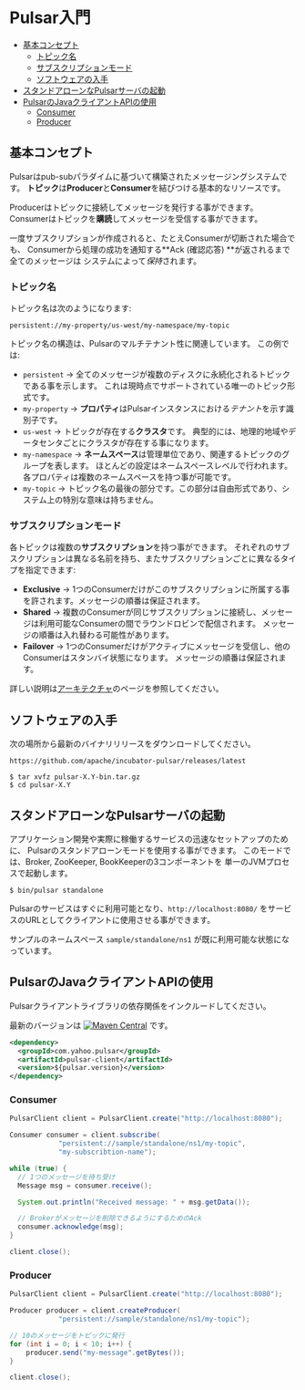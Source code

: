 
# Pulsar入門

<!-- TOC depthFrom:2 depthTo:4 withLinks:1 updateOnSave:1 orderedList:0 -->

- [基本コンセプト](#基本コンセプト)
	- [トピック名](#トピック名)
	- [サブスクリプションモード](#サブスクリプションモード)
	- [ソフトウェアの入手](#ソフトウェアの入手)
- [スタンドアローンなPulsarサーバの起動](#スタンドアローンなpulsarサーバの起動)
- [PulsarのJavaクライアントAPIの使用](#pulsarのjavaクライアントapiの使用)
	- [Consumer](#consumer)
	- [Producer](#producer)

<!-- /TOC -->

## 基本コンセプト

Pulsarはpub-subパラダイムに基づいて構築されたメッセージングシステムです。
**トピック**は**Producer**と**Consumer**を結びつける基本的なリソースです。

Producerはトピックに接続してメッセージを発行する事ができます。
Consumerはトピックを**購読**してメッセージを受信する事ができます。

一度サブスクリプションが作成されると、たとえConsumerが切断された場合でも、
Consumerから処理の成功を通知する**Ack (確認応答) **が返されるまで全てのメッセージは
システムによって*保持*されます。

### トピック名

トピック名は次のようになります:
```
persistent://my-property/us-west/my-namespace/my-topic
```

トピック名の構造は、Pulsarのマルチテナント性に関連しています。
この例では:
 * `persistent` →
    全てのメッセージが複数のディスクに永続化されるトピックである事を示します。
    これは現時点でサポートされている唯一のトピック形式です。
 * `my-property` →
    **プロパティ**はPulsarインスタンスにおける*テナント*を示す識別子です。
 * `us-west` →
    トピックが存在する**クラスタ**です。
    典型的には、地理的地域やデータセンタごとにクラスタが存在する事になります。
 * `my-namespace` →
    **ネームスペース**は管理単位であり、関連するトピックのグループを表します。
    ほとんどの設定はネームスペースレベルで行われます。各プロパティは複数のネームスペースを持つ事が可能です。
 * `my-topic` →
    トピック名の最後の部分です。この部分は自由形式であり、システム上の特別な意味は持ちません。

### サブスクリプションモード

各トピックは複数の**サブスクリプション**を持つ事ができます。
それぞれのサブスクリプションは異なる名前を持ち、またサブスクリプションごとに異なるタイプを指定できます:

 * **Exclusive** →
   1つのConsumerだけがこのサブスクリプションに所属する事を許されます。メッセージの順番は保証されます。
 * **Shared** →
   複数のConsumerが同じサブスクリプションに接続し、メッセージは利用可能なConsumerの間でラウンドロビンで配信されます。
   メッセージの順番は入れ替わる可能性があります。
 * **Failover** →
   1つのConsumerだけがアクティブにメッセージを受信し、他のConsumerはスタンバイ状態になります。
   メッセージの順番は保証されます。

詳しい説明は[アーキテクチャ](Architecture.md)のページを参照してください。

## ソフトウェアの入手

次の場所から最新のバイナリリリースをダウンロードしてください。

```
https://github.com/apache/incubator-pulsar/releases/latest
```

```shell
$ tar xvfz pulsar-X.Y-bin.tar.gz
$ cd pulsar-X.Y
```

## スタンドアローンなPulsarサーバの起動

アプリケーション開発や実際に稼働するサービスの迅速なセットアップのために、
Pulsarのスタンドアローンモードを使用する事ができます。
このモードでは、Broker, ZooKeeper, BookKeeperの3コンポーネントを
単一のJVMプロセスで起動します。

```shell
$ bin/pulsar standalone
```

Pulsarのサービスはすぐに利用可能となり、`http://localhost:8080/`
をサービスのURLとしてクライアントに使用させる事ができます。

サンプルのネームスペース `sample/standalone/ns1` が既に利用可能な状態になっています。

## PulsarのJavaクライアントAPIの使用

Pulsarクライアントライブラリの依存関係をインクルードしてください。

最新のバージョンは [![Maven Central](https://maven-badges.herokuapp.com/maven-central/com.yahoo.pulsar/pulsar-client/badge.svg)](https://maven-badges.herokuapp.com/maven-central/com.yahoo.pulsar/pulsar-client) です。

```xml
<dependency>
  <groupId>com.yahoo.pulsar</groupId>
  <artifactId>pulsar-client</artifactId>
  <version>${pulsar.version}</version>
</dependency>
```

### Consumer

```java
PulsarClient client = PulsarClient.create("http://localhost:8080");

Consumer consumer = client.subscribe(
            "persistent://sample/standalone/ns1/my-topic",
            "my-subscribtion-name");

while (true) {
  // 1つのメッセージを待ち受け
  Message msg = consumer.receive();

  System.out.println("Received message: " + msg.getData());

  // Brokerがメッセージを削除できるようにするためのAck
  consumer.acknowledge(msg);
}

client.close();
```


### Producer

```java
PulsarClient client = PulsarClient.create("http://localhost:8080");

Producer producer = client.createProducer(
            "persistent://sample/standalone/ns1/my-topic");

// 10のメッセージをトピックに発行
for (int i = 0; i < 10; i++) {
    producer.send("my-message".getBytes());
}

client.close();
```

